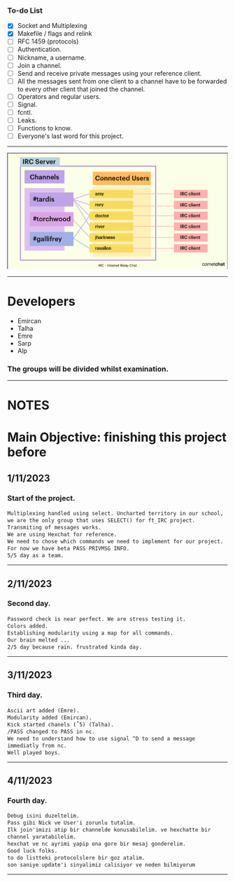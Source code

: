 
### To-do List

- [x] Socket and Multiplexing
- [x] Makefile / flags and relink
- [ ] RFC 1459 (protocols)
- [ ] Authentication.
- [ ] Nickname, a username.
- [ ] Join a channel.
- [ ] Send and receive private messages using your reference client.
- [ ] All the messages sent from one client to a channel have to be forwarded to every other client that joined the channel.
- [ ] Operators and regular users.
- [ ] Signal.
- [ ] fcntl.
- [ ] Leaks.
- [ ] Functions to know.
- [ ] Everyone's last word for this project.
-----------------------------------------

<img src="IRC_/assets/irc.png">

-----------------------------------------

# Developers
- Emircan
- Talha
- Emre
- Sarp
- Alp

### The groups will be divided whilst examination.
-----------------------------------------

# NOTES
# Main Objective: finishing this project before 
##  1/11/2023
  ### Start of the project.
    Multiplexing handled using select. Uncharted territory in our school, 
    we are the only group that uses SELECT() for ft_IRC project.
    Transmiting of messages works.
    We are using Hexchat for reference.
    We need to chose which commands we need to implement for our project. For now we have beta PASS PRIVMSG INFO.
    5/5 day as a team. 
-----------------------------------------
##  2/11/2023
  ### Second day.
    Password check is near perfect. We are stress testing it.
    Colors added.
    Establishing modularity using a map for all commands.
    Our brain melted ...
    2/5 day because rain. frustrated kinda day.
-----------------------------------------
##  3/11/2023
  ### Third day.
    Ascii art added (Emre).
    Modularity added (Emircan).
    Kick started chanels (˚5) (Talha).
    /PASS changed to PASS in nc.
    We need to understand how to use signal ^D to send a message immediatly from nc.
    Well played boys.
-----------------------------------------
## 4/11/2023
  ### Fourth day.
    Debug isini duzeltelim.
    Pass gibi Nick ve User'i zorunlu tutalim.
    Ilk join'imizi atip bir channelde konusabilelim. ve hexchatte bir channel yaratabilelim.
    hexchat ve nc ayrimi yapip ona gore bir mesaj gonderelim.
    Good luck folks.
    to do listteki protocolslere bir goz atalim.
    son saniye update'i sinyalimiz calisiyor ve neden bilmiyorum
-----------------------------------------
